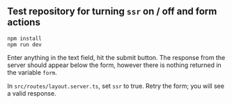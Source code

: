 ## Test repository for turning `ssr` on / off and form actions

```
npm install
npm run dev
```

Enter anything in the text field, hit the submit button. The response from the
server should appear below the form, however there is nothing returned in
the variable `form`.

In `src/routes/layout.server.ts`, set `ssr` to true. Retry the form; you will
see a valid response.
